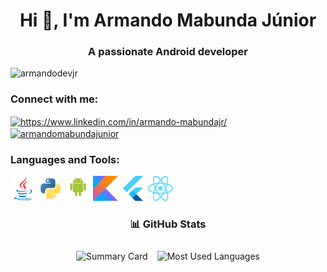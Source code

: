 <h1 align="center">Hi 👋, I'm Armando Mabunda Júnior</h1>
<h3 align="center">A passionate Android developer</h3>

<p align="left"> <img src="https://komarev.com/ghpvc/?username=armandodevjr&label=Profile%20views&color=0e75b6&style=flat" alt="armandodevjr" /> </p>

<h3 align="left">Connect with me:</h3>
<p align="left">
<a href="https://linkedin.com/in/https://www.linkedin.com/in/armando-mabundajr/" target="blank"><img align="center" src="https://raw.githubusercontent.com/rahuldkjain/github-profile-readme-generator/master/src/images/icons/Social/linked-in-alt.svg" alt="https://www.linkedin.com/in/armando-mabundajr/" height="30" width="40" /></a>
<a href="https://instagram.com/armandomabundajunior" target="blank"><img align="center" src="https://raw.githubusercontent.com/rahuldkjain/github-profile-readme-generator/master/src/images/icons/Social/instagram.svg" alt="armandomabundajunior" height="30" width="40" /></a>
</p>



<h3 align="left">Languages and Tools:</h3>
<p align="left">
  <img src="https://raw.githubusercontent.com/teamedwardforever/Readme-Generator/71f25dd8b98329b168142a6b782a107b75eab178/svg/Skills/Languages/java-original.svg" alt="Java" width="40" height="40"/>
  <img src="https://raw.githubusercontent.com/teamedwardforever/Readme-Generator/71f25dd8b98329b168142a6b782a107b75eab178/svg/Skills/Languages/python-original.svg" alt="Python" width="40" height="40"/>
  <img src="https://raw.githubusercontent.com/teamedwardforever/Readme-Generator/71f25dd8b98329b168142a6b782a107b75eab178/svg/Skills/Mobile/android-original-wordmark.svg" alt="Android" width="40" height="40"/>
  <img src="https://raw.githubusercontent.com/teamedwardforever/Readme-Generator/71f25dd8b98329b168142a6b782a107b75eab178/svg/Skills/Mobile/kotlinlang-icon.svg" alt="Kotlin" width="40" height="40"/>
  <img src="https://raw.githubusercontent.com/teamedwardforever/Readme-Generator/71f25dd8b98329b168142a6b782a107b75eab178/svg/Skills/Mobile/flutterio-icon.svg" alt="Flutter" width="40" height="40"/>
  <img src="https://raw.githubusercontent.com/teamedwardforever/Readme-Generator/71f25dd8b98329b168142a6b782a107b75eab178/svg/Skills/Mobile/header_logo.svg" alt="React Native" width="40" height="40"/>
</p>

<h3 align="center">📊 GitHub Stats</h3>

<!-- Row 1: GitHub Stats & Streak -->
<div align="center" style="display: flex; justify-content: center; gap: 15px; flex-wrap: wrap; margin-bottom: 10px;">


</div>

<!-- Row 2: Summary & Most Used Languages -->
<div align="center" style="display: flex; justify-content: center; gap: 15px; flex-wrap: wrap;">
  <img src="https://github-profile-summary-cards.vercel.app/api/cards/stats?username=ArmandoDevJr&theme=2077" height="180" alt="Summary Card" />
  <img src="https://github-profile-summary-cards.vercel.app/api/cards/most-commit-language?username=ArmandoDevJr&theme=2077" height="180" alt="Most Used Languages" />
</div>



